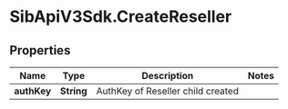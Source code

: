 # SibApiV3Sdk.CreateReseller

## Properties
Name | Type | Description | Notes
------------ | ------------- | ------------- | -------------
**authKey** | **String** | AuthKey of Reseller child created | 


